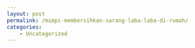```yaml
---
layout: post
permalink: /mimpi-membersihkan-sarang-laba-laba-di-rumah/
categories:
    - Uncategorized
---
```


